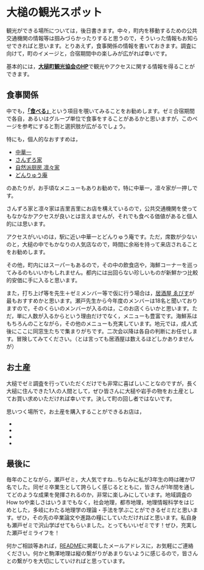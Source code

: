 # 大槌の観光スポット

観光ができる場所については，後日書きます。中々，町内を移動するための公共交通機関の情報等は掴みづらかったりすると思うので，そういった情報もお知らせできればと思います。とりあえず，食事関係の情報を書いておきます。調査に向けて，町のイメージと，合宿期間中の楽しみが広がれば幸いです。

基本的には，[**大槌町観光協会のHP**](https://otsuchi-ta.com/)で観光やアクセスに関する情報を得ることができます。

## 食事関係

中でも，[**「食べる」**](https://otsuchi-ta.com/food)という項目を覗いてみることをお勧めします。ゼミ合宿期間で各自，あるいはグループ単位で食事をすることがあるかと思いますが，このページを参考にすると割と選択肢が広がるでしょう。

特にも，個人的なおすすめは，
- [中華一](https://otsuchi-ta.com/food/?p=3971)
- [さんずろ家](https://otsuchi-ta.com/food/?p=4149)
- [自然派厨房 凛々家](https://otsuchi-ta.com/food/?p=4214)
- [どんりゅう庵](https://otsuchi-ta.com/food/?p=4001)

のあたりが，お手頃なメニューもありお勧めで，特に中華一，凛々家が一押しです。

さんずろ家と凛々家は吉里吉里にお店を構えているので，公共交通機関を使ってもなかなかアクセスが良いとは言えませんが，それでも食べる価値があると個人的には思います。

アクセスがいいのは，駅に近い中華一とどんりゅう庵です。ただ，席数が少ないのと，大槌の中でもかなりの人気店なので，時間に余裕を持って来店されることをお勧めします。

その他，町内にはスーパーもあるので，その中の飲食店や，海鮮コーナーを巡ってみるのもいいかもしれません。都内には出回らない珍しいものが新鮮かつ比較的安価に手に入ると思います。

また，打ち上げ等を先生＋ゼミメンバー等で仮に行う場合は，[居酒屋 ゑびす](https://otsuchi-ta.com/food/?p=517)が最もおすすめかと思います。瀬戸先生から今年度のメンバーは18名と聞いておりますので，そのくらいのメンバーが入るのは，このお店くらいかと思います。ただ，単に人数が入るからという理由だけでなく，メニューも豊富です。海鮮系はもちろんのことながら，その他のメニューも充実しています。地元では，成人式後にここに同窓生たちで集まりがちです。二次会以降は各自の判断にお任せします。冒険してみてください。（とは言っても居酒屋は数えるほどしかありませんが）

## お土産
大槌でゼミ調査を行っていただくだけでも非常に喜ばしいことなのですが，長く大槌に住んできた1人の人間として，ぜひ皆さんに大槌や岩手の物をお土産としてお買い求めいただければ幸いです。決して町の回し者ではないです。

思いつく場所で，お土産を購入することができるお店は，
- []()
- []()
- []()
- []()

## 最後に

毎年のことながら，瀬戸ゼミ，大人気ですね...ちなみに私が3年生の時は確か17名でした。同ゼミ卒業生として誇らしく感じるとともに，皆さんが1年間を通してどのような成果を発揮されるのか，非常に楽しみにしています。地域調査のHow toや楽しさはいうまでもなく，社会地理，都市地理，地理情報科学をはじめとした，多岐にわたる地理学の理論・手法を学ぶことができるゼミだと思います。ぜひ，その先の卒業論文や進路の糧にしていただければと思います。私自身も瀬戸ゼミで沢山学ばせてもらいました。とってもいいゼミです！ぜひ，充実した瀬戸ゼミライフを！

何かご相談等あれば，[README](/readme.md)に掲載したメールアドレスに，お気軽にご連絡ください。何かと駒澤地理は縦の繋がりがあまりないように感じるので，皆さんとの繋がりを大切にしていければと思っています。

